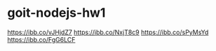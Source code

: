 # goit-nodejs-hw1

https://ibb.co/vJHjdZ7
https://ibb.co/NxjT8c9
https://ibb.co/sPyMsYd
https://ibb.co/FgG6LCF
